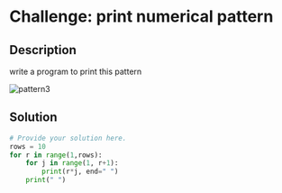 # Challenge: print numerical pattern

## Description

write a program to print this pattern

![pattern3](https://github.com/user-attachments/assets/a1715065-9f3f-4a74-9c63-53b3f3ffeb35)

## Solution

```python
# Provide your solution here.
rows = 10
for r in range(1,rows):
    for j in range(1, r+1):
        print(r*j, end=" ")
    print(" ")

    


